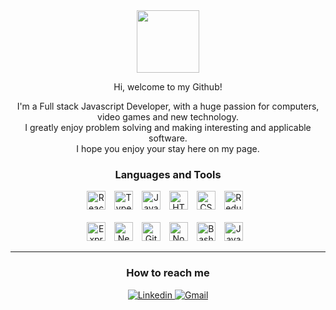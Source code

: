 <div id="header" align="center" >  
  <img src="https://media.giphy.com/media/SGGHAPCjED1OcW6ixv/giphy.gif" width="100"/>
  <p> Hi, welcome to my Github! </p>
  <p> I'm a Full stack Javascript Developer, with a huge passion for computers, video games and new technology.<br>
      I greatly enjoy problem solving and making interesting and applicable software.<br>
      I hope you enjoy your stay here on my page. </p>
</div>

<div align="center">
  <h3>Languages and Tools</h3>
  <img title="React" alt="React" width="30px" style="padding-right:10px;"
    src="https://cdn.jsdelivr.net/gh/devicons/devicon/icons/react/react-original.svg" />
  <img title="TypeScript" alt="TypeScript" width="30px" style="padding-right:10px;"
    src="https://cdn.jsdelivr.net/gh/devicons/devicon/icons/typescript/typescript-plain.svg" />
  <img title="JavaScript" alt="JavaScript" width="30px" style="padding-right:10px;"
    src="https://cdn.jsdelivr.net/gh/devicons/devicon/icons/javascript/javascript-plain.svg" />
  <img title="HTML" alt="HTML" width="30px" style="padding-right:10px;"
    src="https://cdn.jsdelivr.net/gh/devicons/devicon/icons/html5/html5-plain.svg" />
  <img title="CSS" alt="CSS" width="30px" style="padding-right:10px;"
    src="https://cdn.jsdelivr.net/gh/devicons/devicon/icons/css3/css3-plain.svg" />
  <img title="Redux" alt="Redux" width="30px" style="padding-right:10px;"
    src="https://cdn.jsdelivr.net/gh/devicons/devicon/icons/redux/redux-original.svg" />
  <br />
  <br />
  <img title="Express" alt="Express" width="30px" style="padding-right:10px;"
    src="https://cdn.jsdelivr.net/gh/devicons/devicon/icons/express/express-original.svg" />
  <img title="NextJS" alt="NextJS" width="30px" style="padding-right:10px;"
    src="https://cdn.jsdelivr.net/gh/devicons/devicon/icons/nextjs/nextjs-line.svg" />
  <img title="Git" alt="Git" width="30px" style="padding-right:10px;"
    src="https://cdn.jsdelivr.net/gh/devicons/devicon/icons/git/git-original.svg" />
  <img title="NodeJS" alt="NodeJS" width="30px" style="padding-right:10px;"
    src="https://cdn.jsdelivr.net/gh/devicons/devicon/icons/nodejs/nodejs-original.svg" />
  <img title="Bash" alt="Bash" width="30px" style="padding-right:10px;"
    src="https://cdn.jsdelivr.net/gh/devicons/devicon/icons/bash/bash-original.svg" />
  <img title="Java" alt="Java" width="30px" style="padding-right:10px;"
    src="https://cdn.jsdelivr.net/gh/devicons/devicon/icons/java/java-original.svg" />
  <br />
</div>

---
<div align="center">
  <h3>How to reach me</h3>
  <a href="https://www.linkedin.com/in/salamon-rorvik/">
    <img title="Linkedin" alt="Linkedin"
      src="https://img.shields.io/badge/-LinkedIn-blue?style=flat&logo=Linkedin&logoColor=white" />
  </a>
  <a href="mailto:salamon.rorvik@appliedtechnology.se">
    <img title="Gmail" alt="Gmail"
      src="https://img.shields.io/badge/-Gmail-EA4335?style=flat&logo=gmail&logoColor=white" />
  </a>
</div>
